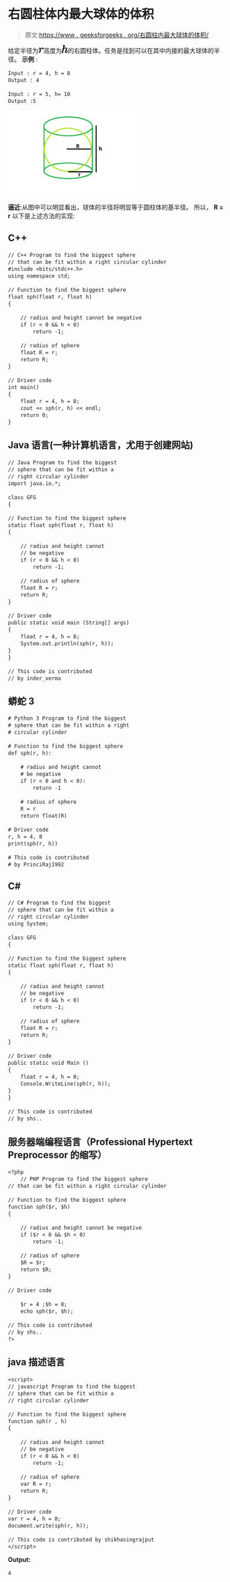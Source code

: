 # 右圆柱体内最大球体的体积

> 原文:[https://www . geeksforgeeks . org/右圆柱内最大球体的体积/](https://www.geeksforgeeks.org/volume-of-biggest-sphere-within-a-right-circular-cylinder/)

给定半径为![r  ](img/7d19adc5cd3425c1e9494a51a58ef0c7.png "Rendered by QuickLaTeX.com")高度为![h  ](img/177847159ef1719855ea79af3b2c5e5c.png "Rendered by QuickLaTeX.com")的右圆柱体。任务是找到可以在其中内接的最大球体的半径。
**示例** :

```
Input : r = 4, h = 8
Output : 4

Input : r = 5, h= 10
Output :5
```

![](img/e23d15c82350ddb915d2bb278e153255.png)

**逼近**:从图中可以明显看出，球体的半径将明显等于圆柱体的基半径。
所以， **R = r**
以下是上述方法的实现:

## C++

```
// C++ Program to find the biggest sphere
// that can be fit within a right circular cylinder
#include <bits/stdc++.h>
using namespace std;

// Function to find the biggest sphere
float sph(float r, float h)
{

    // radius and height cannot be negative
    if (r < 0 && h < 0)
        return -1;

    // radius of sphere
    float R = r;
    return R;
}

// Driver code
int main()
{
    float r = 4, h = 8;
    cout << sph(r, h) << endl;
    return 0;
}
```

## Java 语言(一种计算机语言，尤用于创建网站)

```
// Java Program to find the biggest
// sphere that can be fit within a
// right circular cylinder
import java.io.*;

class GFG
{

// Function to find the biggest sphere
static float sph(float r, float h)
{

    // radius and height cannot
    // be negative
    if (r < 0 && h < 0)
        return -1;

    // radius of sphere
    float R = r;
    return R;
}

// Driver code
public static void main (String[] args)
{
    float r = 4, h = 8;
    System.out.println(sph(r, h));
}
}

// This code is contributed
// by inder_verma
```

## 蟒蛇 3

```
# Python 3 Program to find the biggest
# sphere that can be fit within a right
# circular cylinder

# Function to find the biggest sphere
def sph(r, h):

    # radius and height cannot
    # be negative
    if (r < 0 and h < 0):
        return -1

    # radius of sphere
    R = r
    return float(R)

# Driver code
r, h = 4, 8
print(sph(r, h))

# This code is contributed
# by PrinciRaj1992
```

## C#

```
// C# Program to find the biggest
// sphere that can be fit within a
// right circular cylinder
using System;

class GFG
{

// Function to find the biggest sphere
static float sph(float r, float h)
{

    // radius and height cannot
    // be negative
    if (r < 0 && h < 0)
        return -1;

    // radius of sphere
    float R = r;
    return R;
}

// Driver code
public static void Main ()
{
    float r = 4, h = 8;
    Console.WriteLine(sph(r, h));
}
}

// This code is contributed
// by shs..
```

## 服务器端编程语言（Professional Hypertext Preprocessor 的缩写）

```
<?php
    // PHP Program to find the biggest sphere
// that can be fit within a right circular cylinder

// Function to find the biggest sphere
function sph($r, $h)
{

    // radius and height cannot be negative
    if ($r < 0 && $h < 0)
        return -1;

    // radius of sphere
    $R = $r;
    return $R;
}

// Driver code

    $r = 4 ;$h = 8;
    echo sph($r, $h);

// This code is contributed
// by shs..
?>
```

## java 描述语言

```
<script>
// javascript Program to find the biggest
// sphere that can be fit within a
// right circular cylinder

// Function to find the biggest sphere
function sph(r , h)
{

    // radius and height cannot
    // be negative
    if (r < 0 && h < 0)
        return -1;

    // radius of sphere
    var R = r;
    return R;
}

// Driver code
var r = 4, h = 8;
document.write(sph(r, h));

// This code is contributed by shikhasingrajput
</script>
```

**Output:** 

```
4
```